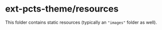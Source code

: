 # ext-pcts-theme/resources

This folder contains static resources (typically an `"images"` folder as well).
